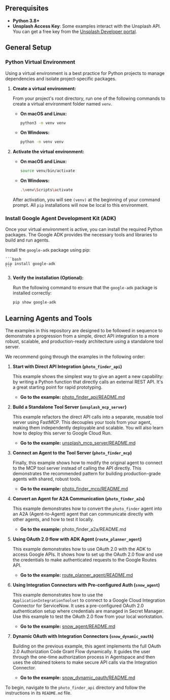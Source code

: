 

## Prerequisites

- **Python 3.8+**
- **Unsplash Access Key**: Some examples interact with the Unsplash API. You can get a free key from the [Unsplash Developer portal](https://unsplash.com/developers).

## General Setup
### Python Virtual Environment

Using a virtual environment is a best practice for Python projects to manage dependencies and isolate project-specific packages.

1.  **Create a virtual environment:**

    From your project's root directory, run one of the following commands to create a virtual environment folder named `venv`.

    *   **On macOS and Linux:**
        ```bash
        python3 -m venv venv
        ```

    *   **On Windows:**
        ```bash
        python -m venv venv
        ```

2.  **Activate the virtual environment:**

    *   **On macOS and Linux:**
        ```bash
        source venv/bin/activate
        ```

    *   **On Windows:**
        ```bash
        .\venv\Scripts\activate
        ```

    After activation, you will see `(venv)` at the beginning of your command prompt. All `pip` installations will now be local to this environment.

    
### Install Google Agent Development Kit (ADK)

Once your virtual environment is active, you can install the required Python packages. The Google ADK provides the necessary tools and libraries to build and run agents.

Install the `google-adk` package using pip:

    ```bash
    pip install google-adk
    ```

3.  **Verify the installation (Optional):**

    Run the following command to ensure that the `google-adk` package is installed correctly:

    ```bash
    pip show google-adk
    ```

## Learning Agents and Tools

The examples in this repository are designed to be followed in sequence to demonstrate a progression from a simple, direct API integration to a more robust, scalable, and production-ready architecture using a standalone tool server.

We recommend going through the examples in the following order:

1.  **Start with Direct API Integration (`photo_finder_api`)**

    This example shows the simplest way to give an agent a new capability: by writing a Python function that directly calls an external REST API. It's a great starting point for rapid prototyping.

    *   **Go to the example:** [photo_finder_api/README.md](photo_finder_api/README.md)

2.  **Build a Standalone Tool Server (`unsplash_mcp_server`)**

    This example refactors the direct API calls into a separate, reusable tool server using FastMCP. This decouples your tools from your agent, making them independently deployable and scalable. You will also learn how to deploy this server to Google Cloud Run.

    *   **Go to the example:** [unsplash_mcp_server/README.md](unsplash_mcp_server/README.md)

3.  **Connect an Agent to the Tool Server (`photo_finder_mcp`)**

    Finally, this example shows how to modify the original agent to connect to the MCP tool server instead of calling the API directly. This demonstrates the recommended pattern for building production-grade agents with shared, robust tools.

    *   **Go to the example:** [photo_finder_mcp/README.md](photo_finder_mcp/README.md)

4.  **Convert an Agent for A2A Communication (`photo_finder_a2a`)**

    This example demonstrates how to convert the `photo_finder` agent into an A2A (Agent-to-Agent) agent that can communicate directly with other agents, and how to test it locally.

    *   **Go to the example:** photo_finder_a2a/README.md

5.  **Using OAuth 2.0 flow with ADK Agent (`route_planner_agent`)**

    This example demonstrates how to use OAuth 2.0 with the ADK to access Google APIs. It shows how to set up the OAuth 2.0 flow and use the credentials to make authenticated requests to the Google Routes API.

    *   **Go to the example:** [route_planner_agent/README.md](route_planner_agent/README.md)

6.  **Using Integration Connectors with Pre-configured Auth (`snow_agent`)**

    This example demonstrates how to use the `ApplicationIntegrationToolset` to connect to a Google Cloud Integration Connector for ServiceNow. It uses a pre-configured OAuth 2.0 authentication setup where credentials are managed in Secret Manager. Use this example to test the OAuth 2.0 flow from your local workstation.

    *   **Go to the example:** [snow_agent/README.md](snow_agent/README.md)

7.  **Dynamic OAuth with Integration Connectors (`snow_dynamic_oauth`)**

    Building on the previous example, this agent implements the full OAuth 2.0 Authorization Code Grant Flow dynamically. It guides the user through the one-time authorization process in Agentspace and then uses the obtained tokens to make secure API calls via the Integration Connector.

    *   **Go to the example:** [snow_dynamic_oauth/README.md](snow_dynamic_oauth/README.md)

To begin, navigate to the `photo_finder_api` directory and follow the instructions in its `README.md` file.